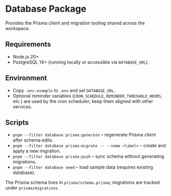 # Database Package

Provides the Prisma client and migration tooling shared across the workspace.

## Requirements
- Node.js 20+
- PostgreSQL 14+ (running locally or accessible via `DATABASE_URL`).

## Environment
- Copy `.env.example` to `.env` and set `DATABASE_URL`.
- Optional reminder variables (`CRON_SCHEDULE`, `REMINDER_THRESHOLD_HOURS`, etc.) are used by the cron scheduler; keep them aligned with other services.

## Scripts
- `pnpm --filter database prisma:generate` – regenerate Prisma client after schema edits.
- `pnpm --filter database prisma:migrate -- --name <label>` – create and apply a new migration.
- `pnpm --filter database prisma:push` – sync schema without generating migrations.
- `pnpm --filter database seed` – load sample data (requires existing database).

The Prisma schema lives in `prisma/schema.prisma`; migrations are tracked under `prisma/migrations`.
